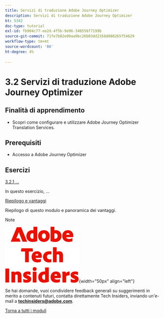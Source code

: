 ```yaml
---
title: Servizi di traduzione Adobe Journey Optimizer
description: Servizi di traduzione Adobe Journey Optimizer
kt: 5342
doc-type: tutorial
exl-id: fb904c77-ee2d-4f5b-9e96-348556f7199b
source-git-commit: 71fe7b82e09aa9bc26b03dd2358d008265f54629
workflow-type: tm+mt
source-wordcount: '86'
ht-degree: 4%

---
```


# 3.2 Servizi di traduzione Adobe Journey Optimizer

## Finalità di apprendimento

- Scopri come configurare e utilizzare Adobe Journey Optimizer Translation Services.

## Prerequisiti

- Accesso a Adobe Journey Optimizer

## Esercizi

[3.2.1 ...](./ex1.md)

In questo esercizio, ...

[Riepilogo e vantaggi](./summary.md)

Riepilogo di questo modulo e panoramica dei vantaggi.

>[!NOTE]
>
>![Informazioni tecniche](./../../../assets/images/techinsiders.png){width="50px" align="left"}
>
>Se hai domande, vuoi condividere feedback generali su suggerimenti in merito a contenuti futuri, contatta direttamente Tech Insiders, inviando un&#39;e-mail a **techinsiders@adobe.com**.

[Torna a tutti i moduli](../../../overview.md)
